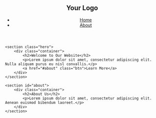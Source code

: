 <!DOCTYPE html>
<html lang="en">
<head>
    <meta charset="UTF-8">
    <meta name="viewport" content="width=device-width, initial-scale=1.0">
    <script src="https://assets.adobedtm.com/94115e77aa3d/36d651066521/launch-070e89f47b0a.min.js" async></script>
    <link rel="stylesheet" href="https://marinazub.github.io/simplewebpage/css.html">
    <title>Your Simple Website</title>
    <script src="https://assets.adobedtm.com/94115e77aa3d/36d651066521/launch-070e89f47b0a.min.js" async></script>
</head>
<body>
    <header>
        <nav>
            <div class="container">
                <h1>Your Logo</h1>
                <ul>
                    <li><a href="index.html">Home</a></li>
                    <li><a href="about.html">About</a></li>
                </ul>
            </div>
        </nav>
    </header>

    <section class="hero">
        <div class="container">
            <h2>Welcome to Our Website</h2>
            <p>Lorem ipsum dolor sit amet, consectetur adipiscing elit. Nulla aliquam purus eu nisl convallis.</p>
            <a href="#about" class="btn">Learn More</a>
        </div>
    </section>

    <section id="about">
        <div class="container">
            <h2>About Us</h2>
            <p>Lorem ipsum dolor sit amet, consectetur adipiscing elit. Aenean euismod bibendum laoreet.</p>
        </div>
    </section>
</body>
</html>
